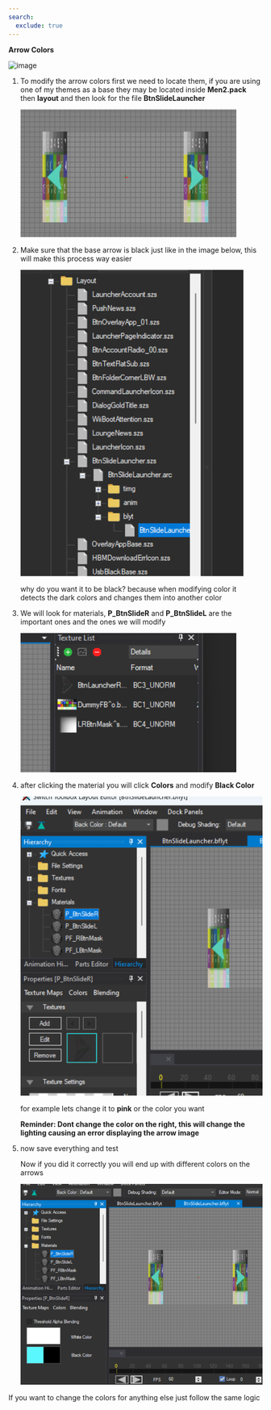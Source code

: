 ```yaml
---
search:
  exclude: true
---
```


**Arrow Colors**

![image](#)

1. To modify the arrow colors first we need to locate them, if you are using one of my themes as a base they may be located inside **Men2.pack** then **layout** and then look for the file **BtnSlideLauncher**

    ![image](imgs/arrows/a1.png)

2. Make sure that the base arrow is black just like in the image below, this will make this process way easier

    ![image](imgs/arrows/a2.png)

    why do you want it to be black? because when modifying color it detects the dark colors and changes them into another color

3. We will look for materials, **P_BtnSlideR** and **P_BtnSlideL** are the important ones and the ones we will modify

    ![image](imgs/arrows/a3.png)

4. after clicking the material you will click **Colors** and modify **Black Color**

    ![image](imgs/arrows/a4.png)

    for example lets change it to **pink** or the color you want

    **Reminder: Dont change the color on the right, this will change the lighting causing an error displaying the arrow image**

5. now save everything and test

    Now if you did it correctly you will end up with different colors on the arrows

    ![image](imgs/arrows/a5.png)

If you want to change the colors for anything else just follow the same logic